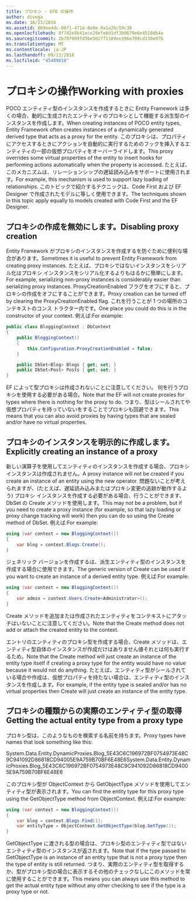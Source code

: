 ```yaml
---
title: プロキシ - EF6 の操作
author: divega
ms.date: 10/23/2016
ms.assetid: 869ee4dc-06f1-471d-8e0e-0a1a2bc59c30
ms.openlocfilehash: 8f7d2e8b41ece28efe8d1df3b0679e6e4510d64a
ms.sourcegitcommit: 2b787009fd5be5627f1189ee396e708cd130e07b
ms.translationtype: MT
ms.contentlocale: ja-JP
ms.lasthandoff: 09/13/2018
ms.locfileid: "45489818"
---
```

# <a name="working-with-proxies"></a><span data-ttu-id="75e3d-102">プロキシの操作</span><span class="sxs-lookup"><span data-stu-id="75e3d-102">Working with proxies</span></span>
<span data-ttu-id="75e3d-103">POCO エンティティ型のインスタンスを作成するときに Entity Framework は多くの場合、動的に生成されたエンティティのプロキシとして機能する派生型のインスタンスを作成します。</span><span class="sxs-lookup"><span data-stu-id="75e3d-103">When creating instances of POCO entity types, Entity Framework often creates instances of a dynamically generated derived type that acts as a proxy for the entity.</span></span> <span data-ttu-id="75e3d-104">このプロキシは、プロパティにアクセスするときにアクションを自動的に実行するためのフックを挿入するエンティティの一部の仮想プロパティをオーバーライドします。</span><span class="sxs-lookup"><span data-stu-id="75e3d-104">This proxy overrides some virtual properties of the entity to insert hooks for performing actions automatically when the property is accessed.</span></span> <span data-ttu-id="75e3d-105">たとえば、このメカニズムは、リレーションシップの遅延読み込みをサポートに使用されます。</span><span class="sxs-lookup"><span data-stu-id="75e3d-105">For example, this mechanism is used to support lazy loading of relationships.</span></span> <span data-ttu-id="75e3d-106">このトピックで紹介するテクニックは、Code First および EF Designer で作成されたモデルに等しく使用できます。</span><span class="sxs-lookup"><span data-stu-id="75e3d-106">The techniques shown in this topic apply equally to models created with Code First and the EF Designer.</span></span>  

## <a name="disabling-proxy-creation"></a><span data-ttu-id="75e3d-107">プロキシの作成を無効にします。</span><span class="sxs-lookup"><span data-stu-id="75e3d-107">Disabling proxy creation</span></span>  

<span data-ttu-id="75e3d-108">Entity Framework がプロキシのインスタンスを作成するを防ぐために便利な場合があります。</span><span class="sxs-lookup"><span data-stu-id="75e3d-108">Sometimes it is useful to prevent Entity Framework from creating proxy instances.</span></span> <span data-ttu-id="75e3d-109">たとえば、プロキシではないインスタンスをシリアル化はプロキシ インスタンスをシリアル化するよりもはるかに簡単にします。</span><span class="sxs-lookup"><span data-stu-id="75e3d-109">For example, serializing non-proxy instances is considerably easier than serializing proxy instances.</span></span> <span data-ttu-id="75e3d-110">ProxyCreationEnabled フラグをオフにすると、プロキシの作成をオフにすることができます。</span><span class="sxs-lookup"><span data-stu-id="75e3d-110">Proxy creation can be turned off by clearing the ProxyCreationEnabled flag.</span></span> <span data-ttu-id="75e3d-111">これを行うことが 1 つの場所のコンテキストのコンス トラクター内です。</span><span class="sxs-lookup"><span data-stu-id="75e3d-111">One place you could do this is in the constructor of your context.</span></span> <span data-ttu-id="75e3d-112">例えば:</span><span class="sxs-lookup"><span data-stu-id="75e3d-112">For example:</span></span>  

``` csharp
public class BloggingContext : DbContext
{
    public BloggingContext()
    {
        this.Configuration.ProxyCreationEnabled = false;
    }  

    public DbSet<Blog> Blogs { get; set; }
    public DbSet<Post> Posts { get; set; }
}
```  

<span data-ttu-id="75e3d-113">EF によって型プロキシは作成されないことに注意してください。 何を行うプロキシを使用する必要がある場合。</span><span class="sxs-lookup"><span data-stu-id="75e3d-113">Note that the EF will not create proxies for types where there is nothing for the proxy to do.</span></span> <span data-ttu-id="75e3d-114">つまり、型はシールされてや仮想プロパティを持っていないをすることでプロキシも回避できます。</span><span class="sxs-lookup"><span data-stu-id="75e3d-114">This means that you can also avoid proxies by having types that are sealed and/or have no virtual properties.</span></span>  

## <a name="explicitly-creating-an-instance-of-a-proxy"></a><span data-ttu-id="75e3d-115">プロキシのインスタンスを明示的に作成します。</span><span class="sxs-lookup"><span data-stu-id="75e3d-115">Explicitly creating an instance of a proxy</span></span>  

<span data-ttu-id="75e3d-116">新しい演算子を使用してエンティティのインスタンスを作成する場合、プロキシ インスタンスは作成されません。</span><span class="sxs-lookup"><span data-stu-id="75e3d-116">A proxy instance will not be created if you create an instance of an entity using the new operator.</span></span> <span data-ttu-id="75e3d-117">問題ないことが考えられますが、(たとえば、遅延読み込みまたはプロキシ変更の追跡が動作するよう) プロキシ インスタンスを作成する必要がある場合、行うことができます、DbSet の Create メソッドを使用します。</span><span class="sxs-lookup"><span data-stu-id="75e3d-117">This may not be a problem, but if you need to create a proxy instance (for example, so that lazy loading or proxy change tracking will work) then you can do so using the Create method of DbSet.</span></span> <span data-ttu-id="75e3d-118">例えば:</span><span class="sxs-lookup"><span data-stu-id="75e3d-118">For example:</span></span>  

``` csharp
using (var context = new BloggingContext())
{
    var blog = context.Blogs.Create();
}
```  

<span data-ttu-id="75e3d-119">ジェネリック バージョンを作成するは、派生エンティティ型のインスタンスを作成する場合に使用できます。</span><span class="sxs-lookup"><span data-stu-id="75e3d-119">The generic version of Create can be used if you want to create an instance of a derived entity type.</span></span> <span data-ttu-id="75e3d-120">例えば:</span><span class="sxs-lookup"><span data-stu-id="75e3d-120">For example:</span></span>  

``` csharp
using (var context = new BloggingContext())
{
    var admin = context.Users.Create<Administrator>();
}
```  

<span data-ttu-id="75e3d-121">Create メソッドを追加または作成されたエンティティをコンテキストにアタッチはいないことに注意してください。</span><span class="sxs-lookup"><span data-stu-id="75e3d-121">Note that the Create method does not add or attach the created entity to the context.</span></span>  

<span data-ttu-id="75e3d-122">エントリのエンティティのプロキシ型を作成する場合、Create メソッドは、エンティティ型自体のインスタンスが作成だけはありません値それとは何も実行するため。</span><span class="sxs-lookup"><span data-stu-id="75e3d-122">Note that the Create method will just create an instance of the entity type itself if creating a proxy type for the entity would have no value because it would not do anything.</span></span> <span data-ttu-id="75e3d-123">たとえば、エンティティ型がシールされている場合や作成は、仮想プロパティを持たない場合は、エンティティ型のインスタンスを作成します。</span><span class="sxs-lookup"><span data-stu-id="75e3d-123">For example, if the entity type is sealed and/or has no virtual properties then Create will just create an instance of the entity type.</span></span>  

## <a name="getting-the-actual-entity-type-from-a-proxy-type"></a><span data-ttu-id="75e3d-124">プロキシの種類からの実際のエンティティ型の取得</span><span class="sxs-lookup"><span data-stu-id="75e3d-124">Getting the actual entity type from a proxy type</span></span>  

<span data-ttu-id="75e3d-125">プロキシ型は、このようなものを検索する名前を持ちます。</span><span class="sxs-lookup"><span data-stu-id="75e3d-125">Proxy types have names that look something like this:</span></span>  

<span data-ttu-id="75e3d-126">System.Data.Entity.DynamicProxies.Blog_5E43C6C196972BF0754973E48C9C941092D86818CD94005E9A759B70BF6E48E6</span><span class="sxs-lookup"><span data-stu-id="75e3d-126">System.Data.Entity.DynamicProxies.Blog_5E43C6C196972BF0754973E48C9C941092D86818CD94005E9A759B70BF6E48E6</span></span>  

<span data-ttu-id="75e3d-127">このプロキシ型が ObjectContext から GetObjectType メソッドを使用してエンティティ型が表示されます。</span><span class="sxs-lookup"><span data-stu-id="75e3d-127">You can find the entity type for this proxy type using the GetObjectType method from ObjectContext.</span></span> <span data-ttu-id="75e3d-128">例えば:</span><span class="sxs-lookup"><span data-stu-id="75e3d-128">For example:</span></span>  

``` csharp
using (var context = new BloggingContext())
{
    var blog = context.Blogs.Find(1);
    var entityType = ObjectContext.GetObjectType(blog.GetType());
}
```  

<span data-ttu-id="75e3d-129">GetObjectType に渡される型の場合は、プロキシ型のエンティティ型ではないエンティティ型のインスタンスが返されます。</span><span class="sxs-lookup"><span data-stu-id="75e3d-129">Note that if the type passed to GetObjectType is an instance of an entity type that is not a proxy type then the type of entity is still returned.</span></span> <span data-ttu-id="75e3d-130">つまり、実際のエンティティ型を取得するか、型がプロキシ型の場合に表示するその他のチェックなしにこのメソッドを常に使用することができます。</span><span class="sxs-lookup"><span data-stu-id="75e3d-130">This means you can always use this method to get the actual entity type without any other checking to see if the type is a proxy type or not.</span></span>  
